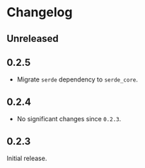 # Changelog

## Unreleased

## 0.2.5

- Migrate `serde` dependency to `serde_core`.

## 0.2.4

- No significant changes since `0.2.3`.

## 0.2.3

Initial release.
